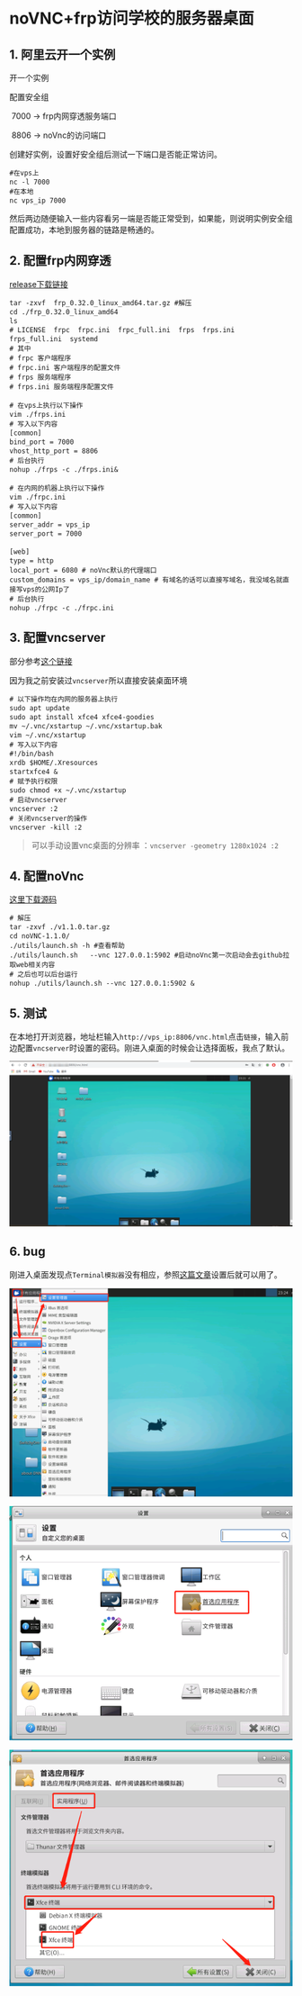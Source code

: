 # noVNC+frp访问学校的服务器桌面


## 1. 阿里云开一个实例 

开一个实例

配置安全组

​	7000 -> frp内网穿透服务端口

​	8806 -> noVnc的访问端口

创建好实例，设置好安全组后测试一下端口是否能正常访问。

``` shell
#在vps上
nc -l 7000
#在本地
nc vps_ip 7000
```

然后两边随便输入一些内容看另一端是否能正常受到，如果能，则说明实例安全组配置成功，本地到服务器的链路是畅通的。

## 2. 配置frp内网穿透

[release下载链接](https://github.com/fatedier/frp/releases)

```shell
tar -zxvf  frp_0.32.0_linux_amd64.tar.gz #解压
cd ./frp_0.32.0_linux_amd64
ls 
# LICENSE  frpc  frpc.ini  frpc_full.ini  frps  frps.ini  frps_full.ini  systemd
# 其中
# frpc 客户端程序
# frpc.ini 客户端程序的配置文件
# frps 服务端程序
# frps.ini 服务端程序配置文件

# 在vps上执行以下操作
vim ./frps.ini
# 写入以下内容
[common]
bind_port = 7000
vhost_http_port = 8806
# 后台执行
nohup ./frps -c ./frps.ini&

# 在内网的机器上执行以下操作
vim ./frpc.ini
# 写入以下内容
[common]
server_addr = vps_ip
server_port = 7000

[web]
type = http
local_port = 6080 # noVnc默认的代理端口
custom_domains = vps_ip/domain_name # 有域名的话可以直接写域名，我没域名就直接写vps的公网Ip了
# 后台执行
nohup ./frpc -c ./frpc.ini
```

## 3. 配置vncserver

部分参考[这个链接](https://www.digitalocean.com/community/tutorials/how-to-install-and-configure-vnc-on-ubuntu-18-04)  

因为我之前安装过`vncserver`所以直接安装桌面环境

```shell
# 以下操作均在内网的服务器上执行
sudo apt update
sudo apt install xfce4 xfce4-goodies
mv ~/.vnc/xstartup ~/.vnc/xstartup.bak
vim ~/.vnc/xstartup
# 写入以下内容
#!/bin/bash
xrdb $HOME/.Xresources
startxfce4 &
# 赋予执行权限
sudo chmod +x ~/.vnc/xstartup
# 启动vncserver
vncserver :2
# 关闭vncserver的操作
vncserver -kill :2
```
> 可以手动设置vnc桌面的分辨率 ：`vncserver -geometry 1280x1024 :2`

## 4. 配置noVnc

[这里下载源码](https://github.com/novnc/noVNC/releases)

``` shell
# 解压
tar -zxvf ./v1.1.0.tar.gz
cd noVNC-1.1.0/
./utils/launch.sh -h #查看帮助
./utils/launch.sh   --vnc 127.0.0.1:5902 #启动noVnc第一次启动会去github拉取web相关内容
# 之后也可以后台运行
nohup ./utils/launch.sh --vnc 127.0.0.1:5902 &
```

## 5. 测试

在本地打开浏览器，地址栏输入`http://vps_ip:8806/vnc.html`点击`链接`，输入前边配置`vncserver`时设置的密码。刚进入桌面的时候会让选择面板，我点了默认。

![image-20200329232232358](/images/noVNC/image-20200329232232358.png)

## 6. bug

刚进入桌面发现点`Terminal模拟器`没有相应，参照[这篇文章](https://forum.ubuntu.com.cn/viewtopic.php?t=473914)设置后就可以用了。

![image-20200329232454210](/images/noVNC/image-20200329232454210.png)

![image-20200329232521576](/images/noVNC/image-20200329232521576.png)

![image-20200329232550112](/images/noVNC/image-20200329232550112.png)

